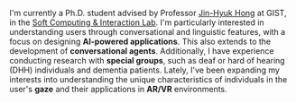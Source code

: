 I'm currently a Ph.D. student advised by Professor [Jin-Hyuk Hong](https://scholar.google.com/citations?hl=en&user=iTu5G9QAAAAJ) at GIST, in the [Soft Computing & Interaction Lab](https://iit.gist.ac.kr/sci/index.do). I'm particularly interested in understanding users through conversational and linguistic features, with a focus on designing **AI-powered applications**. This also extends to the development of **conversational agents**. Additionally, I have experience conducting research with **special groups**, such as deaf or hard of hearing (DHH) individuals and dementia patients. Lately, I've been expanding my interests into understanding the unique characteristics of individuals in the user's **gaze** and their applications in **AR/VR** environments.
